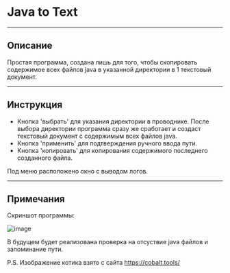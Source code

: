 # Java to Text

---
## Описание

Простая программа, создана лишь для того, чтобы скопировать содержимое всех файлов java в указанной директории в 1 текстовый документ.

---
## Инструкция

- Кнопка 'выбрать' для указания директории в проводнике. После выбора директории программа сразу же сработает и создаст текстовый документ с содержимым всех файлов java.
- Кнопка 'применить' для подтверждения ручного ввода пути.
- Кнопка 'копировать' для копирования содержимого последнего созданного файла.

Под меню расположено окно с выводом логов.

---
## Примечания

Скриншот программы:

![image](https://github.com/user-attachments/assets/97b20532-780e-4dc0-b218-fba29e0f1912)

В будущем будет реализована проверка на отсуствие java файлов и запоминание пути.

P.S. Изображение котика взято с сайта https://cobalt.tools/
